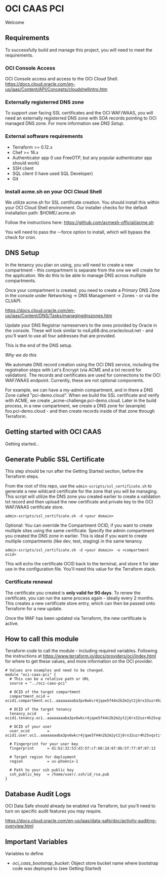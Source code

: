 # OCI CAAS PCI
Welcome

## Requirements
To successfully build and manage this project, you will need to meet the requirements.

### OCI Console Access
OCI Console access and access to the OCI Cloud Shell. https://docs.cloud.oracle.com/en-us/iaas/Content/API/Concepts/cloudshellintro.htm

### Externally registerred DNS zone
To support user facing SSL certificates and the OCI WAF/WAAS, you will need an
externally registerred DNS zone with SOA records pointing to OCI managed DNS zone.
For more information see _DNS Setup_.

### External software requirements
* Terraform >= 0.12.x
* Chef >= 16.x
* Authenticator app (I use FreeOTP, but any popular authenticator app should work)
* SSH client
* SQL client (I have used SQL Developer)
* Git

### Install acme.sh on your OCI Cloud Shell
We utilize acme.sh for SSL certificate creation. You should install this within your 
OCI Cloud Shell environment. Our installer checks for the default installation path:
$HOME/.acme.sh

Follow the instructions here: https://github.com/acmesh-official/acme.sh

You will need to pass the --force option to install, which will bypass the
check for cron.

## DNS Setup
In the tenancy you plan on using, you will need to create a new compartment -
this compartment is separate from the one we will create for the application. We do 
this to be able to manage DNS across multiple compartments.

Once your compartment is created, you need to create a *Primary* DNS Zone in
the console under
Networking -> DNS Management -> Zones - or via the CLI/API.

https://docs.cloud.oracle.com/en-us/iaas/Content/DNS/Tasks/managingdnszones.htm

Update your DNS Registrar nameservers to the ones provided by Oracle in the console.
These will look similar to ns4.p68.dns.oraclecloud.net - and you'll want to use all
four addresses that are provided.

This is the end of the DNS setup.

_Why we do this_

We automate DNS record creation using the OCI DNS service, including the registration steps
with Let's Encrypt (via ACME and a txt record for validation). The records and
certificates are used for connections to the OCI WAF/WAAS endpoint. Currently,
these are not optional components.

For example, we can have a my-admin compartment, and in there a DNS Zone called
"pci-demo.cloud". When we build the SSL certificate and verify with ACME, we
create _acme-challenge.pci-demo.cloud. Later in the build process, in a new compartment,
we create a DNS zone for (example) foo.pci-demo.cloud - and then create records
inside of that zone through Terraform.

## Getting started with OCI CAAS
Getting started...

## Generate Public SSL Certificate
This step should be run after the Getting Started section, before the Terraform steps.

From the root of this repo, use the `admin-scripts/ssl_certificate.sh` to generate
a new wildcard certificate for the zone that you will be managing. This script will
utilize the DNS zone you created earlier to create a validation txt record and 
then upload the new certificate and private key to the OCI WAF/WAAS certificate store.

```
admin-scripts/ssl_certificate.sh -d <your domain>
```

Optional: You can override the Compartment OCID,
if you want to create multiple sites using the same
certificate. Specify the admin compartment you created the DNS zone in earlier. This
is ideal if you want to create multiple compartments (like dev, test, staging)
in the same tenancy.

```
admin-scripts/ssl_certificate.sh -d <your domain> -o <compartment ocid>
```

This will echo the certificate OCID back to the terminal, and store it for later use in the
configuration file. You'll need this value for the Terraform stack.

### Certificate renewal
The certificate you created is **only valid for 90 days**. To renew the certificate, you can
run the same process again - ideally every 2 months. This creates a new certificate
store entry, which can then be passed onto Terraform for a new update.

Once the WAF has been updated via Terraform, the new certificate is active.

## How to call this module
Terraform code to call the module - including required variables. Following the instructions at
https://www.terraform.io/docs/providers/oci/index.html for where to get these values, and more information
on the OCI provider.
``` 
# Values are examples and need to be changed.
module "oci-caas-pci" {
  # This can be a relative path or URL
  source = "../oci-caas-pci"

  # OCID of the target compartment
  compartment_ocid = ocid1.compartment.oc1..aaaaaaaaba3pv6wkcr4jqae5f44n2b2m2yt2j6rx32uzr4h25vqstifsfdsq

  # OCID of the target tenancy
  tenancy_ocid     = ocid1.tenancy.oc1..aaaaaaaaba3pv6wkcr4jqae5f44n2b2m2yt2j6rx32uzr4h25vqstifsfdsq

  # OCID of your user
  user_ocid        = ocid1.user.oc1..aaaaaaaaba3pv6wkcr4jqae5f44n2b2m2yt2j6rx32uzr4h25vqstifsfdsq

  # Fingerprint for your user key
  fingerprint      = d1:b2:32:53:d3:5f:cf:68:2d:6f:8b:5f:77:8f:07:13

  # Target region for deployment
  region           = us-phoenix-1

  # Path to your ssh public key
  ssh_public_key   = /home/user/.ssh/id_rsa.pub
}
```

## Database Audit Logs
OCI Data Safe should already be enabled via Terraform, but you'll need to turn on specific audit features you may require.

https://docs.cloud.oracle.com/en-us/iaas/data-safe/doc/activity-auditing-overview.html


## Important Variables
Variables to define
* _oci_caas_bootstrap_bucket_: Object store bucket name where bootstrap code was deployed to (see Getting Started)